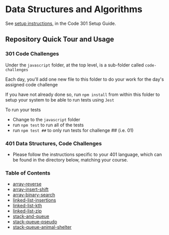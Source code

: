 # Data Structures and Algorithms

See [setup instructions](https://codefellows.github.io/setup-guide/code-301/3-code-challenges), in the Code 301 Setup Guide.

## Repository Quick Tour and Usage

### 301 Code Challenges

Under the `javascript` folder, at the top level, is a sub-folder called `code-challenges`

Each day, you'll add one new file to this folder to do your work for the day's assigned code challenge

If you have not already done so, run `npm install` from within this folder to setup your system to be able to run tests using `Jest`

To run your tests

- Change to the `javascript` folder
- run `npm test` to run all of the tests
- run `npm test ##` to only run tests for challenge ## (i.e. 01)

### 401 Data Structures, Code Challenges

- Please follow the instructions specific to your 401 language, which can be found in the directory below, matching your course.

### Table of Contents

- [array-reverse](javascript/code-challenges/array-reverse/README.md)
- [array-insert-shift](javascript/code-challenges/array-insert-shift/README.md)
- [array-binary-search](javascript/code-challenges/array-binary-search/README.md)
- [linked-list-insertions](javascript/code-challenges/linked-list-insertions/README.md)
- [linked-list-kth](javascript/code-challenges/linked-list-kth/README.md)
- [linked-list-zip](javascript/code-challenges/linked-list-zip/README.md)
- [stack-and-queue](javascript/code-challenges/stack-and-queue/README.md)
- [stack-queue-pseudo](javascript/code-challenges/stack-queue-pseudo/README.md)
- [stack-queue-animal-shelter](javascript/code-challenges/stack-queue-animal-shelter/README.md)